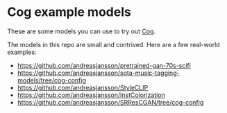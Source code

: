 # Cog example models

These are some models you can use to try out [Cog](https://github.com/replicate/cog).

The models in this repo are small and contrived. Here are a few real-world examples:
* https://github.com/andreasjansson/pretrained-gan-70s-scifi
* https://github.com/andreasjansson/sota-music-tagging-models/tree/cog-config
* https://github.com/andreasjansson/StyleCLIP
* https://github.com/andreasjansson/InstColorization
* https://github.com/andreasjansson/SRResCGAN/tree/cog-config
